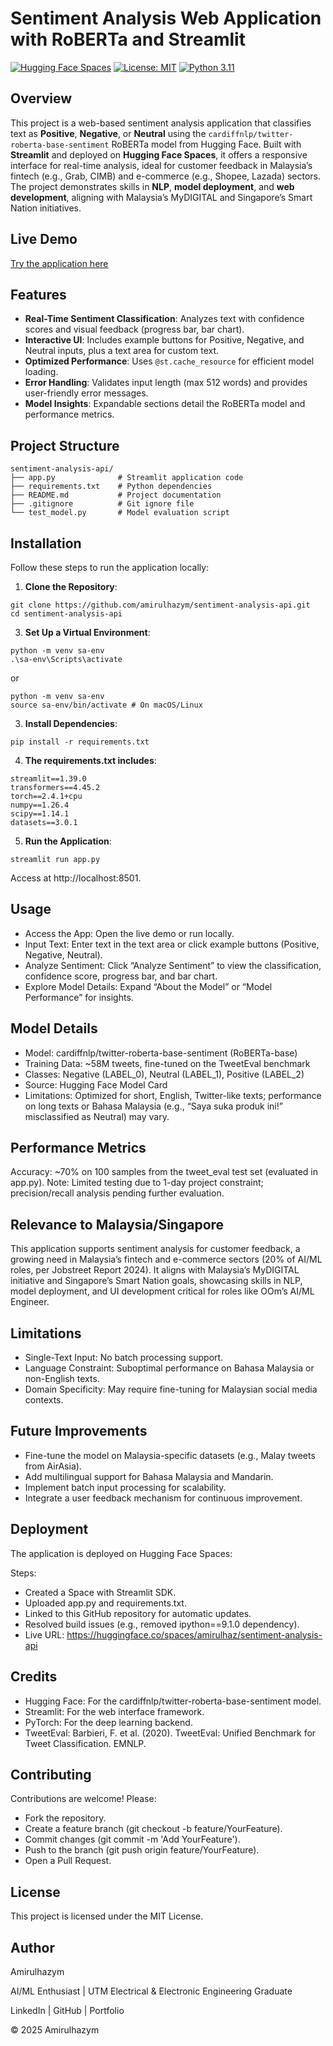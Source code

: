 # Sentiment Analysis Web Application with RoBERTa and Streamlit

[![Hugging Face Spaces](https://img.shields.io/badge/%F0%9F%A4%97%20Hugging%20Face-Spaces-blue)](https://huggingface.co/spaces/amirulhazym/sentiment-analysis-api)
[![License: MIT](https://img.shields.io/badge/License-MIT-yellow.svg)](https://opensource.org/licenses/MIT)
[![Python 3.11](https://img.shields.io/badge/Python-3.11-blue)](https://www.python.org/downloads/release/python-3110/)

## Overview
This project is a web-based sentiment analysis application that classifies text as **Positive**, **Negative**, or **Neutral** using the `cardiffnlp/twitter-roberta-base-sentiment` RoBERTa model from Hugging Face. Built with **Streamlit** and deployed on **Hugging Face Spaces**, it offers a responsive interface for real-time analysis, ideal for customer feedback in Malaysia’s fintech (e.g., Grab, CIMB) and e-commerce (e.g., Shopee, Lazada) sectors. The project demonstrates skills in **NLP**, **model deployment**, and **web development**, aligning with Malaysia’s MyDIGITAL and Singapore’s Smart Nation initiatives.

## Live Demo
[Try the application here](https://huggingface.co/spaces/amirulhazym/sentiment-analysis-api)

## Features
- **Real-Time Sentiment Classification**: Analyzes text with confidence scores and visual feedback (progress bar, bar chart).
- **Interactive UI**: Includes example buttons for Positive, Negative, and Neutral inputs, plus a text area for custom text.
- **Optimized Performance**: Uses `@st.cache_resource` for efficient model loading.
- **Error Handling**: Validates input length (max 512 words) and provides user-friendly error messages.
- **Model Insights**: Expandable sections detail the RoBERTa model and performance metrics.

## Project Structure
```
sentiment-analysis-api/
├── app.py              # Streamlit application code
├── requirements.txt    # Python dependencies
├── README.md           # Project documentation
├── .gitignore          # Git ignore file
└── test_model.py       # Model evaluation script
```

## Installation
Follow these steps to run the application locally:

1. **Clone the Repository**:
  ```
  git clone https://github.com/amirulhazym/sentiment-analysis-api.git
  cd sentiment-analysis-api
  ```
3. **Set Up a Virtual Environment**:
  ```
  python -m venv sa-env
  .\sa-env\Scripts\activate
  ```
  or
  ```
  python -m venv sa-env
  source sa-env/bin/activate # On macOS/Linux
  ```
3. **Install Dependencies**:
  ```
  pip install -r requirements.txt
  ```
4. **The requirements.txt includes**:
  ```
  streamlit==1.39.0
  transformers==4.45.2
  torch==2.4.1+cpu
  numpy==1.26.4
  scipy==1.14.1
  datasets==3.0.1
  ```
5. **Run the Application**:
  ```
  streamlit run app.py
  ```
  Access at http://localhost:8501.

## Usage
- Access the App: Open the live demo or run locally.
- Input Text: Enter text in the text area or click example buttons (Positive, Negative, Neutral).
- Analyze Sentiment: Click “Analyze Sentiment” to view the classification, confidence score, progress bar, and bar chart.
- Explore Model Details: Expand “About the Model” or “Model Performance” for insights.

## Model Details
- Model: cardiffnlp/twitter-roberta-base-sentiment (RoBERTa-base)
- Training Data: ~58M tweets, fine-tuned on the TweetEval benchmark
- Classes: Negative (LABEL_0), Neutral (LABEL_1), Positive (LABEL_2)
- Source: Hugging Face Model Card
- Limitations: Optimized for short, English, Twitter-like texts; performance on long texts or Bahasa Malaysia (e.g., “Saya suka produk ini!” misclassified as Neutral) may vary.

## Performance Metrics
Accuracy: ~70% on 100 samples from the tweet_eval test set (evaluated in app.py).
Note: Limited testing due to 1-day project constraint; precision/recall analysis pending further evaluation.

## Relevance to Malaysia/Singapore
This application supports sentiment analysis for customer feedback, a growing need in Malaysia’s fintech and e-commerce sectors (20% of AI/ML roles, per Jobstreet Report 2024). It aligns with Malaysia’s MyDIGITAL initiative and Singapore’s Smart Nation goals, showcasing skills in NLP, model deployment, and UI development critical for roles like OOm’s AI/ML Engineer.

## Limitations
- Single-Text Input: No batch processing support.
- Language Constraint: Suboptimal performance on Bahasa Malaysia or non-English texts.
- Domain Specificity: May require fine-tuning for Malaysian social media contexts.

## Future Improvements
- Fine-tune the model on Malaysia-specific datasets (e.g., Malay tweets from AirAsia).
- Add multilingual support for Bahasa Malaysia and Mandarin.
- Implement batch input processing for scalability.
- Integrate a user feedback mechanism for continuous improvement.

## Deployment
The application is deployed on Hugging Face Spaces:

Steps:
- Created a Space with Streamlit SDK.
- Uploaded app.py and requirements.txt.
- Linked to this GitHub repository for automatic updates.
- Resolved build issues (e.g., removed ipython==9.1.0 dependency).
- Live URL: https://huggingface.co/spaces/amirulhaz/sentiment-analysis-api

## Credits
- Hugging Face: For the cardiffnlp/twitter-roberta-base-sentiment model.
- Streamlit: For the web interface framework.
- PyTorch: For the deep learning backend.
- TweetEval: Barbieri, F. et al. (2020). TweetEval: Unified Benchmark for Tweet Classification. EMNLP.

## Contributing
Contributions are welcome! Please:

- Fork the repository.
- Create a feature branch (git checkout -b feature/YourFeature).
- Commit changes (git commit -m 'Add YourFeature').
- Push to the branch (git push origin feature/YourFeature).
- Open a Pull Request.

## License
This project is licensed under the MIT License.

## Author
Amirulhazym

AI/ML Enthusiast | UTM Electrical & Electronic Engineering Graduate

LinkedIn | GitHub | Portfolio

© 2025 Amirulhazym

